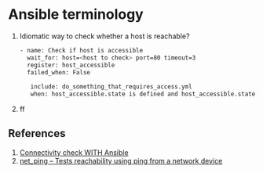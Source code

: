 # Ansible terminology

1. Idiomatic way to check whether a host is reachable?
    ```bash
    - name: Check if host is accessible
      wait_for: host=<host to check> port=80 timeout=3
      register: host_accessible
      failed_when: False
      
       include: do_something_that_requires_access.yml
       when: host_accessible.state is defined and host_accessible.state == "started"
    ```
2. ff


## References
1. [Connectivity check WITH Ansible](https://dev.to/koh_sh/connectivity-check-with-ansible-1po)
2. [net_ping – Tests reachability using ping from a network device](https://docs.ansible.com/ansible/latest/modules/net_ping_module.html)